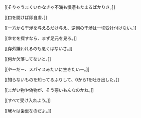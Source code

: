 [[そりゃうまくいかなきゃ不満も憤懣もたまるばかりさ。]]


[[口を開けば即自虐、]]


[[一方から干渉を与えるだけ与え、逆側の干渉は一切受け付けない。]]


[[幸せを探すなら、まず足元を見ろ。]]


[[存外嫌われるのも悪くはないさ。]]


[[何か欠落してないと、]]


[[やーだー、スパイスみたいに生きたいー。]]


[[知らないものを知ってるふりして、0から1を吐き出した。]]


[[まがい物や偽物が、そう悪いもんなのかね。]]


[[すべて受け入れよう。]]



[[我々は歯車なのだよ。]]